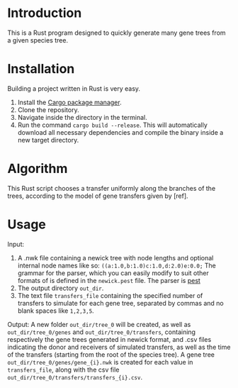 # Introduction
This is a Rust program designed to quickly generate many gene trees from a given species tree.




# Installation
Building a project written in Rust is very easy.
1. Install the [Cargo package manager](https://doc.rust-lang.org/cargo/getting-started/installation.html).
2. Clone the repository.
3. Navigate inside the directory in the terminal.
4. Run the command ```cargo build --release```. This will automatically download all necessary dependencies and compile the binary inside a new target directory.

# Algorithm
This Rust script chooses a transfer uniformly along the branches of the trees, according to the model of gene transfers given by [ref].


# Usage
Input:
1. A .nwk file containing a newick tree with node lengths and optional internal node names like so:
```((a:1.0,b:1.0)c:1.0,d:2.0)e:0.0;```
The grammar for the parser, which you can easily modify to suit other formats of  is defined in the ```newick.pest``` file. The parser is [pest](https://pest.rs/book/grammars/syntax.html)
2. The output directory ```out_dir```.
3. The text file ```transfers_file``` containing the specified number of transfers to simulate for each gene tree, separated by commas and no blank spaces like ```1,2,3,5```.

Output:
A new folder ```out_dir/tree_0``` will be created, as well as ```out_dir/tree_0/genes``` and ```out_dir/tree_0/transfers```, containing respectively the gene trees generated in newick format, and .csv files indicating the donor and receivers of simulated transfers, as well as the time of the transfers (starting from the root of the species tree). A gene tree ```out_dir/tree_0/genes/gene_{i}.nwk``` is created for each value in ```transfers_file```, along with the csv file ```out_dir/tree_0/transfers/transfers_{i}.csv```.
